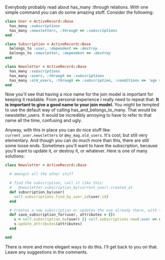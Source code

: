 Everybody probably read about has_many :through relations. With one simple command you can do some
amazing stuff. Consider the following:

``` ruby
class User < ActiveRecord::Base
  has_many :subscriptions
  has_many :newsletters, :through => :subscriptions
end

class Subscription < ActiveRecord::Base
  belongs_to :user, :dependent => :destroy
  belongs_to :newsletter, :dependent => :destroy
end

class Newsletter < ActiveRecord::Base
  has_many :subscriptions
  has_many :users, :through => :subscriptions
  has_many :old_users, :through => :subscription, :conditions => 'age > 60'
end
```

Now you'll see that having a nice name for the join model is important for keeping it readable. From
personal experience I really need to repeat that: **It is important to give a good name to your join
model.** You might be tempted to use the default way of calling has_and_belongs_to_many. That would
be newsletter_users. It would be incredibly annoying to have to refer to that name all the time,
confusing and ugly.

Anyway, with this in place you can do nice stuff like: `current_user.newsletters` or
`@my_mag.old_users`. It's cool, but still very elementary. And though you can do much more than
this, there are still some loose ends. Sometimes you'll want to have the subscription, because
you'll want to update it, or destroy it, or whatever. Here is one of many solutions:

``` ruby
class Newsletter < ActiveRecord::Base

  # amongst all the other stuff

  # find the subscription, call it like this:
  #   @newsletter.subscription_by(current_user).created_at
  def subscription_by(user)
    self.subscriptions.find_by_user_id(user.id)
  end

  # Creates a new subscription or updates the one already there, with the given attributes
  def save_subscription_for(user, attributes = {})
    s = self.subscription_by(user) || self.subscriptions.new(:user => user)
    s.update_attributes(attributes)
  end

end
```

There is more and more elegant ways to do this. I'll get back to you on that. Leave any suggestions
in the comments.
